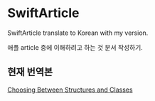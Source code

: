 # SwiftArticle
SwiftArticle translate to Korean with my version.

애플 article 중에 이해하려고 하는 것 문서 작성하기.

## 현재 번역본

[Choosing Between Structures and Classes](https://www.notion.so/0c01628f8da44836a3a4a90e7363be23)

